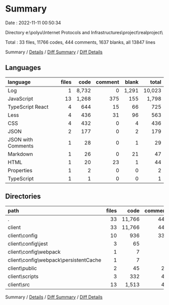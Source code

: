 # Summary

Date : 2022-11-11 00:50:34

Directory e:\\polyu\\Internet Protocols and Infrastructures\\project\\realproject\\

Total : 33 files,  11766 codes, 444 comments, 1637 blanks, all 13847 lines

Summary / [Details](details.md) / [Diff Summary](diff.md) / [Diff Details](diff-details.md)

## Languages
| language | files | code | comment | blank | total |
| :--- | ---: | ---: | ---: | ---: | ---: |
| Log | 1 | 8,732 | 0 | 1,291 | 10,023 |
| JavaScript | 13 | 1,268 | 375 | 155 | 1,798 |
| TypeScript React | 4 | 644 | 15 | 66 | 725 |
| Less | 4 | 436 | 31 | 96 | 563 |
| CSS | 4 | 432 | 0 | 4 | 436 |
| JSON | 2 | 177 | 0 | 2 | 179 |
| JSON with Comments | 1 | 28 | 0 | 1 | 29 |
| Markdown | 1 | 26 | 0 | 21 | 47 |
| HTML | 1 | 20 | 23 | 1 | 44 |
| Properties | 1 | 2 | 0 | 0 | 2 |
| TypeScript | 1 | 1 | 0 | 0 | 1 |

## Directories
| path | files | code | comment | blank | total |
| :--- | ---: | ---: | ---: | ---: | ---: |
| . | 33 | 11,766 | 444 | 1,637 | 13,847 |
| client | 33 | 11,766 | 444 | 1,637 | 13,847 |
| client\\config | 10 | 936 | 330 | 106 | 1,372 |
| client\\config\\jest | 3 | 65 | 7 | 14 | 86 |
| client\\config\\webpack | 1 | 7 | 0 | 3 | 10 |
| client\\config\\webpack\\persistentCache | 1 | 7 | 0 | 3 | 10 |
| client\\public | 2 | 45 | 23 | 2 | 70 |
| client\\scripts | 3 | 332 | 45 | 49 | 426 |
| client\\src | 13 | 1,513 | 46 | 166 | 1,725 |

Summary / [Details](details.md) / [Diff Summary](diff.md) / [Diff Details](diff-details.md)